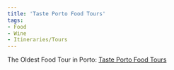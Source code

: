 ```yaml
---
title: 'Taste Porto Food Tours'
tags:
- Food
- Wine
- Itineraries/Tours
---
```


The Oldest Food Tour in Porto: [Taste Porto Food Tours](https://tasteporto.com/)
